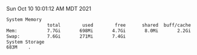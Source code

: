 Sun Oct 10 10:01:12 AM MDT 2021
```bash
System Memory
               total        used        free      shared  buff/cache   available
Mem:           7.7Gi       698Mi       4.7Gi       8.0Mi       2.2Gi       6.6Gi
Swap:          7.6Gi       271Mi       7.4Gi
System Storage
683M	.
```

